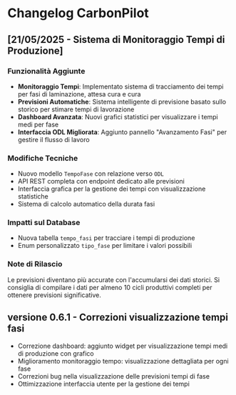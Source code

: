 # Changelog CarbonPilot

## [21/05/2025 - Sistema di Monitoraggio Tempi di Produzione]

### Funzionalità Aggiunte
- **Monitoraggio Tempi**: Implementato sistema di tracciamento dei tempi per fasi di laminazione, attesa cura e cura
- **Previsioni Automatiche**: Sistema intelligente di previsione basato sullo storico per stimare tempi di lavorazione
- **Dashboard Avanzata**: Nuovi grafici statistici per visualizzare i tempi medi per fase
- **Interfaccia ODL Migliorata**: Aggiunto pannello "Avanzamento Fasi" per gestire il flusso di lavoro

### Modifiche Tecniche
- Nuovo modello `TempoFase` con relazione verso `ODL`
- API REST completa con endpoint dedicato alle previsioni
- Interfaccia grafica per la gestione dei tempi con visualizzazione statistiche
- Sistema di calcolo automatico della durata fasi

### Impatti sul Database
- Nuova tabella `tempo_fasi` per tracciare i tempi di produzione 
- Enum personalizzato `tipo_fase` per limitare i valori possibili

### Note di Rilascio
Le previsioni diventano più accurate con l'accumularsi dei dati storici. Si consiglia di compilare i dati per almeno 10 cicli produttivi completi per ottenere previsioni significative.

## versione 0.6.1 - Correzioni visualizzazione tempi fasi
- Correzione dashboard: aggiunto widget per visualizzazione tempi medi di produzione con grafico
- Miglioramento monitoraggio tempo: visualizzazione dettagliata per ogni fase 
- Correzioni bug nella visualizzazione delle previsioni tempi di fase
- Ottimizzazione interfaccia utente per la gestione dei tempi 